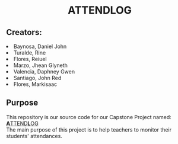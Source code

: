<h1 align="center">ATTENDLOG</h1>

<h2>Creators:</h2>
<li>Baynosa, Daniel John</li>
<li>Turalde, Rine</li>
<li>Flores, Reiuel</li>
<li>Marzo, Jhean Glyneth</li>
<li>Valencia, Daphney Gwen</li>
<li>Santiago, John Red</li>
<li>Flores, Markisaac</li>

<h2>Purpose</h2>
<p>
  This repository is our source code for our Capstone Project named:
  <a href="https://www.attendlog.ga/"><b>A</b>TTEND<b>L</b>OG</a>
  <br>
  The main purpose of this project is to help teachers to monitor their students' attendances.
</p>
